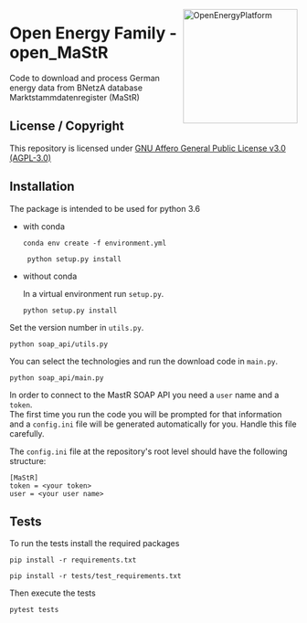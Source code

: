 ﻿<a href="https://openenergyplatform.org"><img align="right" width="200" height="200" src="https://avatars2.githubusercontent.com/u/37101913?s=400&u=9b593cfdb6048a05ea6e72d333169a65e7c922be&v=4" alt="OpenEnergyPlatform"></a>

# Open Energy Family - open_MaStR

Code to download and process German energy data from BNetzA database Marktstammdatenregister (MaStR)

## License / Copyright

This repository is licensed under [GNU Affero General Public License v3.0 (AGPL-3.0)](https://www.gnu.org/licenses/agpl-3.0.en.html)

## Installation

The package is intended to be used for python 3.6

- with conda

    ```
    conda env create -f environment.yml
   ```
   
   ```
    python setup.py install
   ```

- without conda

    In a virtual environment run `setup.py`.

    ```
    python setup.py install
   ```
  
Set the version number in `utils.py`.

```
python soap_api/utils.py
```

You can select the technologies and run the download code in `main.py`.

```
python soap_api/main.py
```

In order to connect to the MastR SOAP API you need a `user` name and a `token`. <br>
The first time you run the code you will be prompted for that information and a `config.ini` file will be generated automatically for you.
Handle this file carefully.

The `config.ini` file at the repository's root level should have the following structure:
```
[MaStR]
token = <your token>
user = <your user name>
```

## Tests

To run the tests install the required packages

```
pip install -r requirements.txt

pip install -r tests/test_requirements.txt
```
Then execute the tests

```
pytest tests
```

